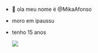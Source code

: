 - 👋 ola meu nome é @MikaAfonso
  
- moro em ipaussu
  
- tenho 15 anos 

  ![](https://media.tenor.com/Ujz1AMoesGsAAAAM/%D9%83%D8%B3%D9%85%D9%83-cats.gif)
